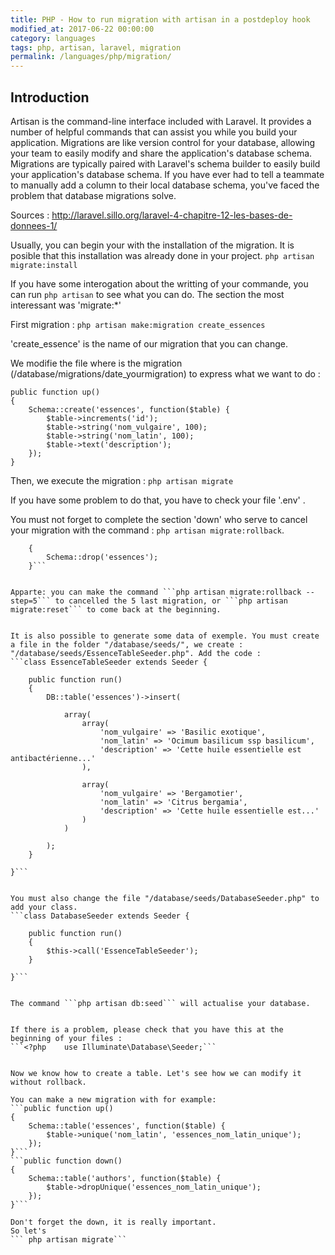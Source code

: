 ```yaml
---
title: PHP - How to run migration with artisan in a postdeploy hook
modified_at: 2017-06-22 00:00:00
category: languages
tags: php, artisan, laravel, migration
permalink: /languages/php/migration/
---
```


## Introduction

Artisan is the command-line interface included with Laravel. It provides a number of helpful commands that can assist you while you build your application.
Migrations are like version control for your database, allowing your team to easily modify and share the application's database schema. Migrations are typically paired with Laravel's schema builder to easily build your application's database schema. If you have ever had to tell a teammate to manually add a column to their local database schema, you've faced the problem that database migrations solve.

Sources : http://laravel.sillo.org/laravel-4-chapitre-12-les-bases-de-donnees-1/

Usually, you can begin your with the installation of the migration. It is posible that this installation was already done in your project.
```php artisan migrate:install```

If you have some interogation about the writting of your commande, you can run ```php artisan``` to see what you can do. The section the most interessant was 'migrate:*'

First migration : 
```php artisan make:migration create_essences```

'create_essence' is the name of our migration that you can change.

We modifie the file where is the migration (/database/migrations/date_yourmigration) to express what we want to do :
```
public function up()
{
    Schema::create('essences', function($table) {
        $table->increments('id');
        $table->string('nom_vulgaire', 100);
        $table->string('nom_latin', 100);
        $table->text('description');
    });
}
```

Then, we execute the migration :
```php artisan migrate```

If you have some problem to do that, you have to check your file '.env' .


You must not forget to complete the section 'down' who serve to cancel your migration with the command : ```php artisan migrate:rollback```.

```public function down()
    {
        Schema::drop('essences');
    }```


Apparte: you can make the command ```php artisan migrate:rollback --step=5``` to cancelled the 5 last migration, or ```php artisan migrate:reset``` to come back at the beginning.


It is also possible to generate some data of exemple. You must create a file in the folder "/database/seeds/", we create : "/database/seeds/EssenceTableSeeder.php". Add the code :
```class EssenceTableSeeder extends Seeder {
 
    public function run()
    {
        DB::table('essences')->insert(
 
            array(
                array(
                    'nom_vulgaire' => 'Basilic exotique',
                    'nom_latin' => 'Ocimum basilicum ssp basilicum',
                    'description' => 'Cette huile essentielle est antibactérienne...'
                ),
 
                array(
                    'nom_vulgaire' => 'Bergamotier',
                    'nom_latin' => 'Citrus bergamia',
                    'description' => 'Cette huile essentielle est...'
                )
            )
 
        );
    }
 
}```


You must also change the file "/database/seeds/DatabaseSeeder.php" to add your class.
```class DatabaseSeeder extends Seeder {
 
    public function run()
    {
        $this->call('EssenceTableSeeder');
    }
 
}```


The command ```php artisan db:seed``` will actualise your database.


If there is a problem, please check that you have this at the beginning of your files : 
```<?php    use Illuminate\Database\Seeder;```


Now we know how to create a table. Let's see how we can modify it without rollback.

You can make a new migration with for example: 
```public function up()
{
    Schema::table('essences', function($table) {
        $table->unique('nom_latin', 'essences_nom_latin_unique');
    });
}```
```public function down()
{
    Schema::table('authors', function($table) {
        $table->dropUnique('essences_nom_latin_unique');
    });
}```

Don't forget the down, it is really important.
So let's
``` php artisan migrate```
